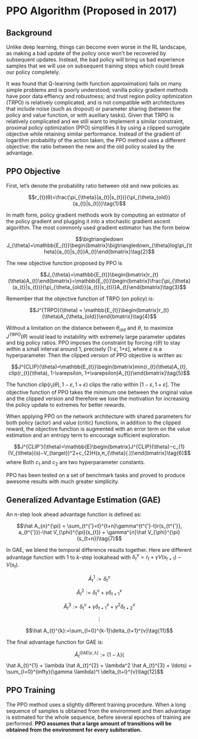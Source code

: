 # PPO Algorithm (Proposed in 2017)

## Background

Unlike deep learning, things can become even worse in the RL landscape, as making a bad update of the policy once won't be recovered by subsequent updates. Instead, the bad policy will bring us bad experience samples that we will use on subsequent training steps which could break our policy completely.

It was found that Q-learning (with function approximation) fails on many simple problems and is poorly understood; vanilla policy gradient methods have poor data effiency and robustness; and trust region policy optimization (TRPO) is relatively complicated, and is not compatible with architectures that include noise (such as dropout) or parameter sharing (between the policy and value function, or with auxiliary tasks). Given that TRPO is relatively complicated and we still want to implement a similar constraint, proximal policy optimization (PPO) simplifies it by using a clipped surrogate objective while retaining similar performance. Instead of the gradient of logarithm probability of the action taken, the PPO method uses a different objective: the ratio between the new and the old policy scaled by the advantage.

## PPO Objective

First, let’s denote the probability ratio between old and new policies as:

$$r_{t}(θ)=\frac{\pi_{\theta}(a_{t}|s_{t})}{\pi_{\theta_{old}}(a_{t}|s_{t})}\tag{1}$$

In math form, policy gradient methods work by computing an estimator of the policy gradient and plugging it into a stochastic gradient ascent algorithm. The most commonly used gradient estimator has the form below

$$\bigtriangledown J_{\theta}=\mathbb{E_{t}}\begin{bmatrix}\bigtriangledown_{\theta}log\pi_{\theta}(a_{t}|s_{t})A_{t}\end{bmatrix}\tag{2}$$

The new objective function proposed by PPO is 

$$J_{\theta}=\mathbb{E_{t}}\begin{bmatrix}r_{t}(\theta)A_{t}\end{bmatrix}=\mathbb{E_{t}}\begin{bmatrix}\frac{\pi_{\theta}(a_{t}|s_{t})}{\pi_{\theta_{old}}(a_{t}|s_{t})}A_{t}\end{bmatrix}\tag{3}$$

Remember that the objective function of TRPO (on policy) is:

$$J^{TRPO}(\theta) = \mathbb{E_{t}}\begin{bmatrix}r_{t}(\theta)A_{\theta_{old}}\end{bmatrix}\tag{4}$$

Without a limitation on the distance between $\theta_{old}$ and $\theta$, to maximize $J^{TRPO}(\theta)$ would lead to instability with extremely large parameter updates and big policy ratios. PPO imposes the constraint by forcing $r(\theta)$ to stay within a small interval around 1, precisely [1-$\varepsilon$, 1+$\varepsilon$], where $\varepsilon$ is a hyperparameter. Then the clipped version of PPO objective is written as: 

$$J^{CLIP}(\theta)=\mathbb{E_{t}}\begin{bmatrix}min(r_{t}(\theta)A_{t}, clip(r_{t}(\theta), 1-\varepsilon, 1+\varepsilon)A_{t})\end{bmatrix}\tag{5}$$

The function $clip(r_{t}(\theta), 1-\varepsilon, 1+\varepsilon)$ clips the ratio within $[1-\varepsilon, 1+\varepsilon]$. The objective function of PPO takes the minimum one between the original value and the clipped version and therefore we lose the motivation for increasing the policy update to extremes for better rewards.

When applying PPO on the network architecture with shared parameters for both policy (actor) and value (critic) functions, in addition to the clipped reward, the objective function is augmented with an error term on the value estimation and an entropy term to encourage sufficient exploration.

$$J^{CLIP'}(\theta)=\mathbb{E}\begin{bmatrix}J^{CLIP}(\theta)−c_{1}(V_{\theta}(s)−V_{target})^2+c_{2}H(s,π_{\theta}(.))\end{bmatrix}\tag{6}$$
where Both $c_{1}$ and $c_{2}$ are two hyperparameter constants.

PPO has been tested on a set of benchmark tasks and proved to produce awesome results with much greater simplicity.

## Generalized Advantage Estimation (GAE)

An n-step look ahead advantage function is defined as:

$$\hat A_{n}^{\pi} = \sum_{t^{'}=t}^{t+n}\gamma^{t^{'}-t}r(s_{t^{'}}, a_{t^{'}})-\hat V_{\phi}^{\pi}(s_{t}) + \gamma^{n}\hat V_{\phi}^{\pi}(s_{t+n})\tag{7}$$

In GAE, we blend the temporal difference results together. Here are different advantage function with 1 to $k$-step lookahead with $\delta_{t}^{v}=r_{t} + \gamma V(s_{t+1}) - V(s_{t})$.

$$\hat A_{t}^{1}:=\delta_{t}^{v}\tag{8}$$

$$\hat A_{t}^{2}:=\delta_{t}^{v} + \gamma \delta_{t+1}^{v}\tag{9}$$

$$\hat A_{t}^{3}:=\delta_{t}^{v} + \gamma \delta_{t+1}^{v} + \gamma^2 \delta_{t+2}^{v}\tag{10}$$

$$\vdots$$

$$\hat A_{t}^{k}:=\sum_{l=0}^{k-1}\delta_{t+1}^{v}\tag{11}$$

The final advantage function for GAE is:

$$\hat A_{t}^{GAE(\gamma, \lambda)}:=(1-\lambda)($$\hat A_{t}^{1} + \lambda \hat A_{t}^{2} + \lambda^2 \hat A_{t}^{3} + \ldots) =   \sum_{l=0}^{infty}(\gamma \lambda)^l \delta_{t+l}^{v}\tag{12}$$

## PPO Training

The PPO method uses a slightly different training procedure. When a long sequence of samples is obtained from the environment and then advantage is estimated for the whole sequence, before several epoches of training are performed. **PPO assumes that a large amount of transitions will be obtained from the environment for every subiteration.**
